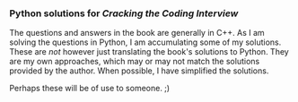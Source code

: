 ### Python solutions for *Cracking the Coding Interview*

The questions and answers in the book are generally in C++. As I am 
solving the questions in Python, I am accumulating some of my
solutions. These are *not* however just translating the book's
solutions to Python. They are my own approaches, which may or may
not match the solutions provided by the author. When possible, I have
simplified the solutions.

Perhaps these will be of use to someone. ;)
